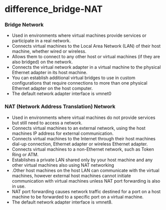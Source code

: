 # difference_bridge-NAT

### Bridge Network

* Used in environments where virtual machines provide services or participate in a real network.
* Connects virtual machines to the Local Area Network (LAN) of their host machine, whether wired or wireless.
* Allows them to connect to any other host or virtual machines (if they are also bridged) on the network.
* Connects the virtual network adapter in a virtual machine to the physical Ethernet adapter in its host machine.
* You can establish additional virtual bridges to use in custom configurations that require connections to more than one physical Ethernet adapter on the host computer.
* The default network adapter interface is vmnet0

### NAT (Network Address Translation) Network

* Used in environments where virtual machines do not provide services but still need to access a network.
* Connects virtual machines to an external network, using the host machines IP address for external communication.
* Connects virtual machines to the Internet through their host machines dial-up connection, Ethernet adapter or wireless Ethernet adapter.
* Connects virtual machines to a non-Ethernet network, such as Token Ring or ATM.
* Establishes a private LAN shared only by your host machine and any other virtual machines also using NAT networking
* .Other host machines on the host LAN can communicate with the virtual machines, however external host machines cannot initiate communication with virtual machines unless NAT port forwarding is also in use.
* NAT port forwarding causes network traffic destined for a port on a host machine to be forwarded to a specific port on a virtual machine.
* The default network adapter interface is vmnet8.
